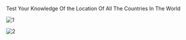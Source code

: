 Test Your Knowledge Of the Location Of All The Countries In The World

![1](https://user-images.githubusercontent.com/50212263/87993538-106e2280-caeb-11ea-8263-94c44e91c5a9.png)


![2](https://user-images.githubusercontent.com/50212263/87993598-3b587680-caeb-11ea-8057-ca6f86418c15.png)
